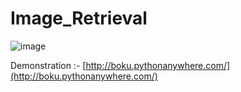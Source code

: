 # Image_Retrieval

![image](https://github.com/boku13/image_retrieval/assets/120317108/11c47a66-5013-4922-9864-3298b4f74cc2)


Demonstration :- [http://boku.pythonanywhere.com/](http://boku.pythonanywhere.com/)
